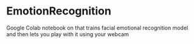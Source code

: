 # EmotionRecognition
Google Colab notebook on that trains facial emotional recognition model and then lets you play with it using your webcam 

